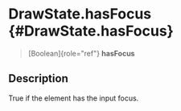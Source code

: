 DrawState.hasFocus {#DrawState.hasFocus}
==================

> [Boolean]{role="ref"} **hasFocus**

Description
-----------

True if the element has the input focus.
